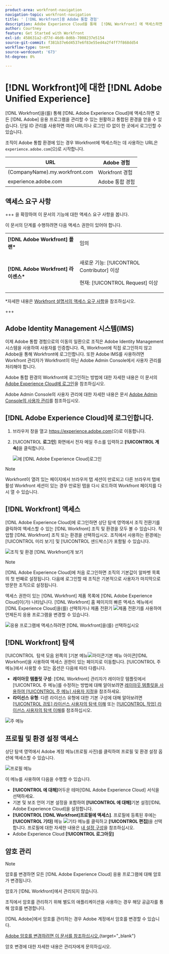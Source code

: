 ```yaml
---
product-area: workfront-navigation
navigation-topic: workfront-navigation
title: ' [!DNL Workfront]용 Adobe 통합 경험'
description: Adobe Experience Cloud을 통해  [!DNL Workfront] 에 액세스하면 모든 Adobe 애플리케이션을 관리할 수 있는 원활하고 통합된 환경을 얻을 수 있습니다.
author: Courtney
feature: Get Started with Workfront
exl-id: 458631a2-d77d-46d6-8d6b-7008237e5154
source-git-commit: f381b37e6d4537e6f83e55ed4a2f4ff7f868dd54
workflow-type: tm+mt
source-wordcount: '673'
ht-degree: 0%

---
```


# [!DNL Workfront]에 대한 [!DNL Adobe Unified Experience]

<!--Audited: 10/2024-->

[!DNL Workfront]을(를) 통해 [!DNL Adobe Experience Cloud]에 액세스하면 모든 [!DNL Adobe] 응용 프로그램을 관리할 수 있는 원활하고 통합된 환경을 얻을 수 있습니다. 단일 ID 관리를 사용하면 여러 URL이나 로그인 ID 없이 한 곳에서 로그인할 수 있습니다.

조직이 Adobe 통합 환경에 있는 경우 Workfront에 액세스하는 데 사용하는 URL은 `experience.adobe.com`(으)로 시작합니다.

| URL | Adobe 경험 |
|------------|------------|
| (CompanyName).my.workfront.com | Workfront 경험 |
| experience.adobe.com | Adobe 통합 경험 |

## 액세스 요구 사항

+++ 을 확장하여 이 문서의 기능에 대한 액세스 요구 사항을 봅니다. 

이 문서의 단계를 수행하려면 다음 액세스 권한이 있어야 합니다.

<table style="table-layout:auto"> 
 <col> 
 <col> 
 <tbody> 
  <tr> 
   <td role="rowheader"><strong>[!DNL Adobe Workfront] 플랜*</strong></td> 
   <td> <p>임의</p> </td> 
  </tr> 
  <tr> 
   <td role="rowheader"><strong>[!DNL Adobe Workfront] 라이센스*</strong></td> 
   <td> <p>새로운 기능: [!UICONTROL Contributor] 이상</p> 
   <p>현재: [!UICONTROL Request] 이상</p> </td> 
  </tr> 
 </tbody> 
</table>

*자세한 내용은 [Workfront 설명서의 액세스 요구 사항](/help/quicksilver/administration-and-setup/add-users/access-levels-and-object-permissions/access-level-requirements-in-documentation.md)을 참조하십시오.

+++

<!--DELETE THIS SECTION MARCH 2026-->

<!--## Prerequisites

Your organization's instance of [!DNL Workfront] must be onboarded to the [!DNL Adobe Business Platform] or the [!DNL Adobe Admin Console].

If you have questions about onboarding to the [!DNL Adobe Admin Console], see the [[!DNL Adobe Unified Experience] FAQ](/help/quicksilver/workfront-basics/navigate-workfront/workfront-navigation/unified-experience-faq.md/).-->

## Adobe Identity Management 시스템(IMS)

이제 Adobe 통합 경험으로의 이동의 일환으로 조직은 Adobe Identity Management 시스템을 사용하여 사용자를 인증합니다. 즉, Workfront에 직접 로그인하지 않고 Adobe을 통해 Workfront에 로그인합니다. 또한 Adobe IMS를 사용하려면 Workfront 관리자가 Workfront이 아닌 Adobe Admin Console에서 사용자 관리를 처리해야 합니다.

Adobe 통합 환경의 Workfront에 로그인하는 방법에 대한 자세한 내용은 이 문서의 [Adobe Experience Cloud에 로그인](#log-in-to-adobe-experience-cloud)을 참조하십시오.

Adobe Admin Console의 사용자 관리에 대한 자세한 내용은 문서 [Adobe Admin Console의 사용자 관리](/help/quicksilver/administration-and-setup/add-users/create-and-manage-users/admin-console.md)를 참조하십시오.

## [!DNL Adobe Experience Cloud]에 로그인합니다.

1. 브라우저 창을 열고 <https://experience.adobe.com>(으)로 이동합니다.
1. [!UICONTROL **로그인**] 화면에서 전자 메일 주소를 입력하고 **[!UICONTROL 계속]**&#x200B;을 클릭합니다.

   ![에 [!DNL Adobe Experience Cloud]](assets/aec-login-page.png)로그인

>[!NOTE]
>
>Workfront이 열려 있는 페이지에서 브라우저 탭 세션이 만료되고 다른 브라우저 탭에 활성 Workfront 세션이 있는 경우 만료된 탭을 다시 로드하여 Workfront 페이지를 다시 열 수 있습니다.

## [!DNL Workfront] 액세스

[!DNL Adobe Experience Cloud]에 로그인하면 상단 탐색 영역에서 조직 전환기를 클릭하여 액세스할 수 있는 [!DNL Workfront] 조직 및 환경을 모두 볼 수 있습니다. 작업할 [!DNL Workfront] 조직 또는 환경을 선택하십시오. 조직에서 사용하는 환경에는 [!UICONTROL 미리 보기] 및 [!UICONTROL 샌드박스]가 포함될 수 있습니다.

![조직 및 환경 [!DNL Workfront]개 보기](assets/aec-view-all-orgs.png)

>[!NOTE]
>
>[!DNL Adobe Experience Cloud]에 처음 로그인하면 조직의 기본값이 알파벳 목록의 첫 번째로 설정됩니다. 다음에 로그인할 때 조직은 기본적으로 사용자가 마지막으로 방문한 조직으로 설정됩니다.

액세스 권한이 있는 [!DNL Workfront] 제품 목록에 [!DNL Adobe Experience Cloud]이(가) 나타납니다. [!DNL Workfront] 홈 페이지의 빠른 액세스 메뉴에서 [!DNL Experience Cloud]을(를) 선택하거나 제품 전환기 ![제품 전환기](assets/main-menu-icon.png)를 사용하여 언제든지 응용 프로그램을 변경할 수 있습니다.

![응용 프로그램에 액세스하려면 [!DNL Workfront]을(를) 선택하십시오](assets/aec-product-switcher.png)

## [!DNL Workfront] 탐색

[!UICONTROL &#x200B; 탐색 모음 왼쪽의 &#x200B;]기본 메뉴![ 아이콘 ](assets/main-menu-icon-left-nav.png)기본 메뉴 아이콘[!DNL Workfront]을 사용하여 액세스 권한이 있는 페이지로 이동합니다. [!UICONTROL 주 메뉴]에서 사용할 수 있는 옵션은 다음에 따라 다릅니다.

* **레이아웃 템플릿 구성**: [!DNL Workfront] 관리자가 레이아웃 템플릿에서 [!UICONTROL 주 메뉴]를 수정하는 방법에 대해 알아보려면 [레이아웃 템플릿을 사용하여 [!UICONTROL 주 메뉴] 사용자 지정](/help/quicksilver/administration-and-setup/customize-workfront/use-layout-templates/customize-main-menu.md)을 참조하세요.
* **라이선스 유형**: 다른 라이선스 유형에 대한 기본 구성에 대해 알아보려면 [[!UICONTROL 검토] 라이선스 사용자의 탐색 이해](/help/quicksilver/workfront-basics/navigate-workfront/workfront-navigation/reviewer-global-navigation-bar.md) 또는 [[!UICONTROL 작업] 라이선스 사용자의 탐색 이해](/help/quicksilver/workfront-basics/navigate-workfront/workfront-navigation/worker-global-navigation-bar.md)를 참조하십시오.

![주 메뉴](assets/main-menu-options-left-nav.png)

## 프로필 및 환경 설정 액세스

상단 탐색 영역에서 Adobe 계정 메뉴(프로필 사진)를 클릭하여 프로필 및 환경 설정 옵션에 액세스할 수 있습니다.

![프로필 메뉴](assets/aec-profile-picture-menu.png)

이 메뉴를 사용하여 다음을 수행할 수 있습니다.

* **[!UICONTROL 에 대해]**&#x200B;어두운 테마[!DNL Adobe Experience Cloud] 서식을 선택하세요.
* 기본 및 보조 언어 기본 설정을 포함하여 **[!UICONTROL 에 대해]**&#x200B;기본 설정[!DNL Adobe Experience Cloud]을 설정합니다.
* **[!UICONTROL [!DNL Workfront]프로필에 액세스]**. 프로필에 등록된 후에는 **[!UICONTROL 기타]** 메뉴 ![기타 메뉴](assets/more-icon.png)를 클릭하고 **[!UICONTROL 편집]**&#x200B;을 선택합니다. 프로필에 대한 자세한 내용은 [내 설정 구성](/help/quicksilver/workfront-basics/manage-your-account-and-profile/configuring-your-user-profile/configure-my-settings.md)을 참조하십시오.
* Adobe Experience Cloud **[!UICONTROL 로그아웃]**

## 암호 관리

>[!NOTE]
>
>암호를 변경하면 모든 [!DNL Adobe Experience Cloud] 응용 프로그램에 대해 암호가 변경됩니다.

암호가 [!DNL Workfront]에서 관리되지 않습니다.

조직에서 암호를 관리하기 위해 별도의 애플리케이션을 사용하는 경우 해당 공급자를 통해 암호를 변경합니다.

[!DNL Adobe]에서 암호를 관리하는 경우 Adobe 계정에서 암호를 변경할 수 있습니다.

[Adobe 암호를 변경하려면 이 문서를 참조하십시오.](https://helpx.adobe.com/kr/manage-account/using/change-or-reset-password.html){target="_blank"}

암호 변경에 대한 자세한 내용은 관리자에게 문의하십시오.


